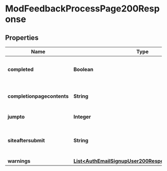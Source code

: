 

# ModFeedbackProcessPage200Response


## Properties

| Name | Type | Description | Notes |
|------------ | ------------- | ------------- | -------------|
|**completed** | **Boolean** | If the user completed the feedback. |  |
|**completionpagecontents** | **String** | The completion page contents. |  |
|**jumpto** | **Integer** | The page to jump to. |  |
|**siteaftersubmit** | **String** | The link (could be relative) to show after submit. |  |
|**warnings** | [**List&lt;AuthEmailSignupUser200ResponseWarningsInner&gt;**](AuthEmailSignupUser200ResponseWarningsInner.md) |  |  [optional] |




